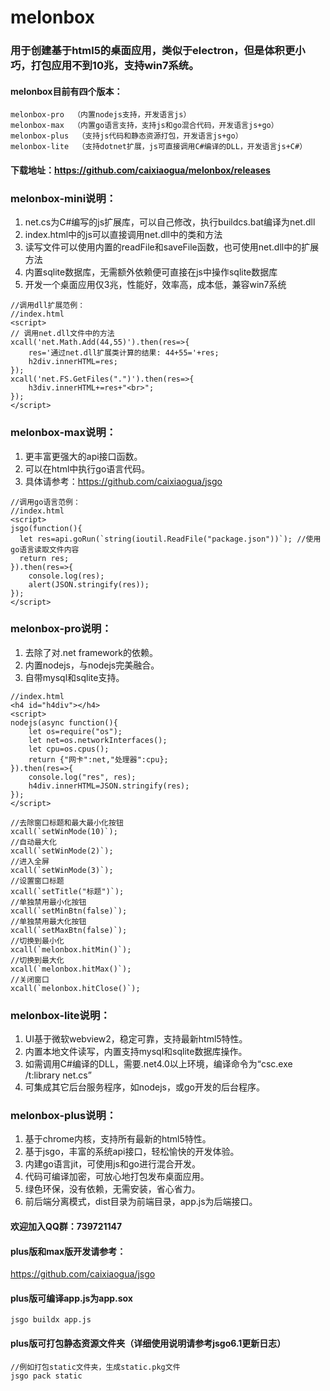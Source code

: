# melonbox

### 用于创建基于html5的桌面应用，类似于electron，但是体积更小巧，打包应用不到10兆，支持win7系统。

#### melonbox目前有四个版本：
```
melonbox-pro  （内置nodejs支持，开发语言js）
melonbox-max  （内置go语言支持，支持js和go混合代码，开发语言js+go）
melonbox-plus  （支持js代码和静态资源打包，开发语言js+go）
melonbox-lite  （支持dotnet扩展，js可直接调用C#编译的DLL，开发语言js+C#）
```

#### 下载地址：https://github.com/caixiaogua/melonbox/releases

### melonbox-mini说明：
1. net.cs为C#编写的js扩展库，可以自己修改，执行buildcs.bat编译为net.dll
2. index.html中的js可以直接调用net.dll中的类和方法
3. 读写文件可以使用内置的readFile和saveFile函数，也可使用net.dll中的扩展方法
4. 内置sqlite数据库，无需额外依赖便可直接在js中操作sqlite数据库
5. 开发一个桌面应用仅3兆，性能好，效率高，成本低，兼容win7系统
```
//调用dll扩展范例：
//index.html
<script>
// 调用net.dll文件中的方法
xcall('net.Math.Add(44,55)').then(res=>{
    res='通过net.dll扩展类计算的结果: 44+55='+res;
    h2div.innerHTML=res;
});
xcall('net.FS.GetFiles(".")').then(res=>{
    h3div.innerHTML+=res+"<br>";
});
</script>
```

### melonbox-max说明：
1. 更丰富更强大的api接口函数。
2. 可以在html中执行go语言代码。
3. 具体请参考：https://github.com/caixiaogua/jsgo
```
//调用go语言范例：
//index.html
<script>
jsgo(function(){
  let res=api.goRun(`string(ioutil.ReadFile("package.json"))`); //使用go语言读取文件内容
  return res;
}).then(res=>{
	console.log(res);
	alert(JSON.stringify(res));
});
</script>
```

### melonbox-pro说明：
1. 去除了对.net framework的依赖。
2. 内置nodejs，与nodejs完美融合。
3. 自带mysql和sqlite支持。

```
//index.html
<h4 id="h4div"></h4>
<script>
nodejs(async function(){
    let os=require("os");
    let net=os.networkInterfaces();
    let cpu=os.cpus();
    return {"网卡":net,"处理器":cpu};
}).then(res=>{
    console.log("res", res);
    h4div.innerHTML=JSON.stringify(res);
});
</script>
```
```
//去除窗口标题和最大最小化按钮
xcall(`setWinMode(10)`);
//自动最大化
xcall(`setWinMode(2)`);
//进入全屏
xcall(`setWinMode(3)`);
//设置窗口标题
xcall(`setTitle("标题")`);
//单独禁用最小化按钮
xcall(`setMinBtn(false)`);
//单独禁用最大化按钮
xcall(`setMaxBtn(false)`);
//切换到最小化
xcall(`melonbox.hitMin()`);
//切换到最大化
xcall(`melonbox.hitMax()`);
//关闭窗口
xcall(`melonbox.hitClose()`);
```

### melonbox-lite说明：
1. UI基于微软webview2，稳定可靠，支持最新html5特性。
2. 内置本地文件读写，内置支持mysql和sqlite数据库操作。
3. 如需调用C#编译的DLL，需要.net4.0以上环境，编译命令为“csc.exe /t:library net.cs”
4. 可集成其它后台服务程序，如nodejs，或go开发的后台程序。

### melonbox-plus说明：
1. 基于chrome内核，支持所有最新的html5特性。
2. 基于jsgo，丰富的系统api接口，轻松愉快的开发体验。
3. 内建go语言jit，可使用js和go进行混合开发。
4. 代码可编译加密，可放心地打包发布桌面应用。
5. 绿色环保，没有依赖，无需安装，省心省力。
6. 前后端分离模式，dist目录为前端目录，app.js为后端接口。

#### 欢迎加入QQ群：739721147

#### plus版和max版开发请参考：
https://github.com/caixiaogua/jsgo

#### plus版可编译app.js为app.sox
```
jsgo buildx app.js
```
#### plus版可打包静态资源文件夹（详细使用说明请参考jsgo6.1更新日志）
```
//例如打包static文件夹，生成static.pkg文件
jsgo pack static
```
